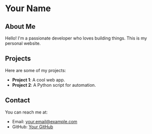 # Your Name
## About Me
Hello! I'm a passionate developer who loves building things. This is my personal website.

## Projects
Here are some of my projects:
- **Project 1**: A cool web app.
- **Project 2**: A Python script for automation.

## Contact
You can reach me at:
- Email: your.email@example.com
- GitHub: [Your GitHub](https://github.com/yourusername)